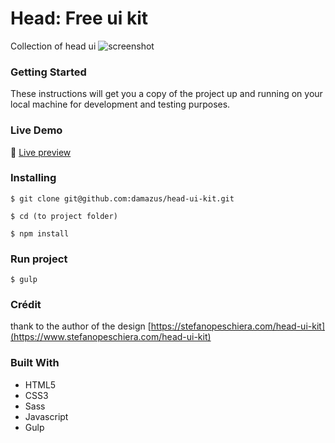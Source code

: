 # Head: Free ui kit
Collection of head ui
![screenshot](https://user-images.githubusercontent.com/13179253/49112451-b623ac80-f28a-11e8-9b89-b00adb1143f2.png)

### Getting Started
These instructions will get you a copy of the project up and running on your local machine
 for development and testing purposes.

### Live Demo
:wave: [Live preview](https://damazus.github.io/head-ui-kit.git)

### Installing
```
$ git clone git@github.com:damazus/head-ui-kit.git
```

```
$ cd (to project folder)
```

```
$ npm install
```

### Run project
```
$ gulp
```

### Crédit
thank to the author of the design [https://stefanopeschiera.com/head-ui-kit](https://www.stefanopeschiera.com/head-ui-kit)

### Built With
* HTML5
* CSS3
* Sass
* Javascript
* Gulp
